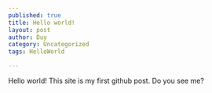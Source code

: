```yaml
---
published: true
title: Hello world!
layout: post
author: Duy
category: Uncategorized
tags: HelloWorld

---
```

Hello world! This site is my first github post. Do you see me?
